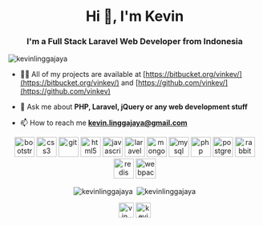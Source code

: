 <h1 align="center">Hi 👋, I'm Kevin</h1>
<h3 align="center">I'm a Full Stack Laravel Web Developer from Indonesia</h3>

<p align="left"> <img src="https://komarev.com/ghpvc/?username=kevinlinggajaya" alt="kevinlinggajaya" /> </p>

- 👨‍💻 All of my projects are available at [https://bitbucket.org/vinkev/](https://bitbucket.org/vinkev/) and [https://github.com/vinkev/](https://github.com/vinkev)

- 💬 Ask me about **PHP, Laravel, jQuery or any web development stuff**

- 📫 How to reach me **kevin.linggajaya@gmail.com**

<p align="center"><img src="https://devicons.github.io/devicon/devicon.git/icons/bootstrap/bootstrap-plain.svg" alt="bootstrap" width="40" height="40"/> <img src="https://devicons.github.io/devicon/devicon.git/icons/css3/css3-original-wordmark.svg" alt="css3" width="40" height="40"/> <img src="https://www.vectorlogo.zone/logos/git-scm/git-scm-icon.svg" alt="git" width="40" height="40"/> <img src="https://devicons.github.io/devicon/devicon.git/icons/html5/html5-original-wordmark.svg" alt="html5" width="40" height="40"/> <img src="https://devicons.github.io/devicon/devicon.git/icons/javascript/javascript-original.svg" alt="javascript" width="40" height="40"/> <img src="https://devicons.github.io/devicon/devicon.git/icons/laravel/laravel-plain-wordmark.svg" alt="laravel" width="40" height="40"/> <img src="https://devicons.github.io/devicon/devicon.git/icons/mongodb/mongodb-original-wordmark.svg" alt="mongodb" width="40" height="40"/> <img src="https://devicons.github.io/devicon/devicon.git/icons/mysql/mysql-original-wordmark.svg" alt="mysql" width="40" height="40"/> <img src="https://devicons.github.io/devicon/devicon.git/icons/php/php-original.svg" alt="php" width="40" height="40"/> <img src="https://devicons.github.io/devicon/devicon.git/icons/postgresql/postgresql-original-wordmark.svg" alt="postgresql" width="40" height="40"/> <img src="https://www.vectorlogo.zone/logos/rabbitmq/rabbitmq-icon.svg" alt="rabbitMQ" width="40" height="40"/> <img src="https://devicons.github.io/devicon/devicon.git/icons/redis/redis-original-wordmark.svg" alt="redis" width="40" height="40"/> <img src="https://devicons.github.io/devicon/devicon.git/icons/webpack/webpack-original.svg" alt="webpack" width="40" height="40"/></p>

<p align="center"><img src="https://github-readme-stats.vercel.app/api/top-langs/?username=kevinlinggajaya&layout=compact" alt="kevinlinggajaya" />
 &nbsp;<img src="https://github-readme-stats.vercel.app/api?username=kevinlinggajaya&show_icons=true&count_private=true&include_all_commits=true" alt="kevinlinggajaya" /></p>

<p align="center">
<a href="https://twitter.com/vin_kev" target="blank"><img align="center" src="https://cdn.jsdelivr.net/npm/simple-icons@3.0.1/icons/twitter.svg" alt="vin_kev" height="30" width="30" /></a>
<a href="https://linkedin.com/in/kevinlinggajaya" target="blank"><img align="center" src="https://cdn.jsdelivr.net/npm/simple-icons@3.0.1/icons/linkedin.svg" alt="kevinlinggajaya" height="30" width="30" /></a>
</p>
